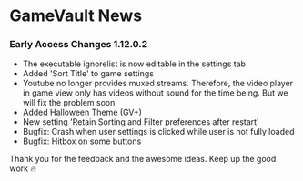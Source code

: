 # GameVault News

### Early Access Changes 1.12.0.2

- The executable ignorelist is now editable in the settings tab
- Added 'Sort Title' to game settings
- Youtube no longer provides muxed streams. Therefore, the video player in game view only has videos without sound for the time being. But we will fix the problem soon
- Added Halloween Theme (GV+)
- New setting 'Retain Sorting and Filter preferences after restart'
- Bugfix: Crash when user settings is clicked while user is not fully loaded
- Bugfix: Hitbox on some buttons

Thank you for the feedback and the awesome ideas. Keep up the good work 🔥
